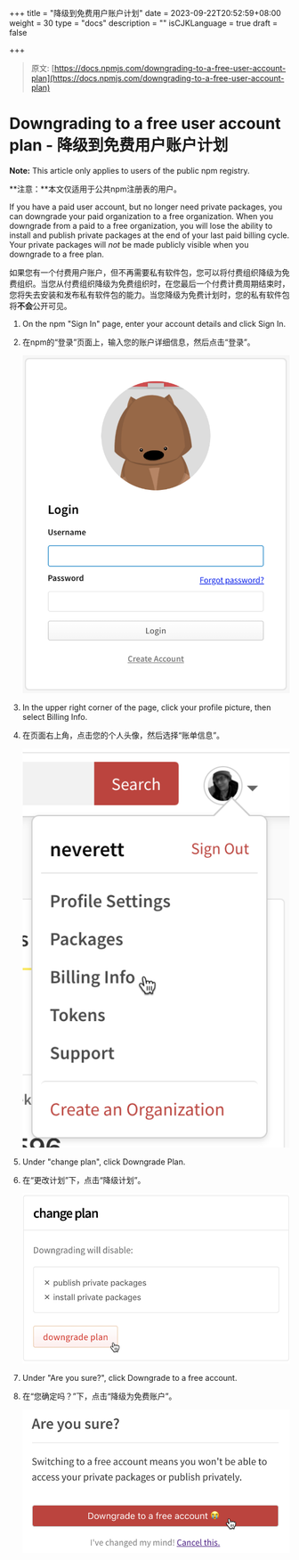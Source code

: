 +++
title = "降级到免费用户账户计划"
date = 2023-09-22T20:52:59+08:00
weight = 30
type = "docs"
description = ""
isCJKLanguage = true
draft = false

+++

> 原文: [https://docs.npmjs.com/downgrading-to-a-free-user-account-plan](https://docs.npmjs.com/downgrading-to-a-free-user-account-plan)

# Downgrading to a free user account plan - 降级到免费用户账户计划

**Note:** This article only applies to users of the public npm registry.

**注意：**本文仅适用于公共npm注册表的用户。

If you have a paid user account, but no longer need private packages, you can downgrade your paid organization to a free organization. When you downgrade from a paid to a free organization, you will lose the ability to install and publish private packages at the end of your last paid billing cycle. Your private packages will *not* be made publicly visible when you downgrade to a free plan.

​	如果您有一个付费用户账户，但不再需要私有软件包，您可以将付费组织降级为免费组织。当您从付费组织降级为免费组织时，在您最后一个付费计费周期结束时，您将失去安装和发布私有软件包的能力。当您降级为免费计划时，您的私有软件包将**不会**公开可见。

1. On the npm "Sign In" page, enter your account details and click Sign In.

2. 在npm的“登录”页面上，输入您的账户详细信息，然后点击“登录”。

   ![Screenshot of npm login dialog](Downgradingtoafreeuseraccountplan_img/user-login.png)

3. In the upper right corner of the page, click your profile picture, then select Billing Info.

4. 在页面右上角，点击您的个人头像，然后选择“账单信息”。

   ![Screenshot of billing info selection in user menu](Downgradingtoafreeuseraccountplan_img/billing-info.png)

5. Under "change plan", click Downgrade Plan.

6. 在“更改计划”下，点击“降级计划”。

   ![Screenshot of the downgrade plan button](Downgradingtoafreeuseraccountplan_img/billing-downgrade-selection.png)

7. Under "Are you sure?", click Downgrade to a free account.

8. 在“您确定吗？”下，点击“降级为免费账户”。

   ![Screenshot of the downgrade plan confirmation](Downgradingtoafreeuseraccountplan_img/billing-downgrade-confirm.png)

